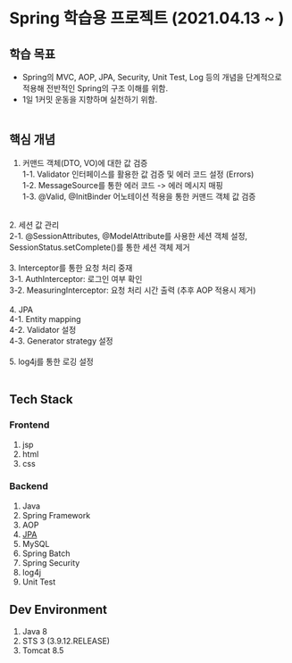 # Spring 학습용 프로젝트 (2021.04.13 ~ )
## 학습 목표
* Spring의 MVC, AOP, JPA, Security, Unit Test, Log 등의 개념을 단계적으로 적용해 전반적인 Spring의 구조 이해를 위함.
* 1일 1커밋 운동을 지향하며 실천하기 위함.
<br/><br/>

## 핵심 개념
1. 커맨드 객체(DTO, VO)에 대한 값 검증 <br/>
  1-1. Validator 인터페이스를 활용한 값 검증 및 에러 코드 설정 (Errors) <br/>
  1-2. MessageSource를 통한 에러 코드 -> 에러 메시지 매핑 <br/>
  1-3. @Valid, @InitBinder 어노테이션 적용을 통한 커맨드 객체 값 검증 <br/>
  <br/>
2. 세션 값 관리 <br/>
  2-1. @SessionAttributes, @ModelAttribute를 사용한 세션 객체 설정, SessionStatus.setComplete()를 통한 세션 객체 제거 <br/>
  <br/>
3. Interceptor를 통한 요청 처리 중재 <br/>
  3-1. AuthInterceptor: 로그인 여부 확인 <br/>
  3-2. MeasuringInterceptor: 요청 처리 시간 출력 (추후 AOP 적용시 제거) <br/>
  <br/>
4. JPA <br />
  4-1. Entity mapping <br />
  4-2. Validator 설정 <br/>
  4-3. Generator strategy 설정 <br />
  <br/>
5. log4j를 통한 로깅 설정 <br/>

<br/>

## Tech Stack
### Frontend
1. jsp
2. html
3. css

### Backend
1. Java
2. Spring Framework
3. AOP
4. [JPA](https://chungdk.tistory.com/33)
5. MySQL
6. Spring Batch
7. Spring Security
8. log4j
9. Unit Test

## Dev Environment
1. Java 8
2. STS 3 (3.9.12.RELEASE)
3. Tomcat 8.5
